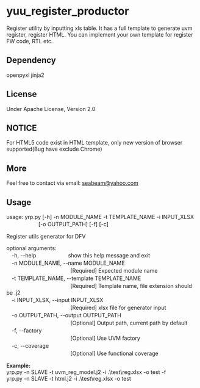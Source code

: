 # yuu_register_productor
Register utility by inputting xls table.
It has a full template to generate uvm register, register HTML. You can implement your own template for register FW code, RTL etc.

## Dependency
openpyxl jinja2

## License
Under Apache License, Version 2.0

## NOTICE
For HTML5 code exist in HTML template, only new version of browser supported(Bug have exclude Chrome)

## More
Feel free to contact via email: seabeam@yahoo.com

## Usage
usage: yrp.py [-h] -n MODULE_NAME -t TEMPLATE_NAME -i INPUT_XLSX  
　　　　　　[-o OUTPUT_PATH] [-f] [-c]

Register utils generator for DFV

optional arguments:  
　-h, --help　　　　　　show this help message and exit  
　-n MODULE_NAME, --name MODULE_NAME  
　　　　　　　　　　　　[Required] Expected module name  
　-t TEMPLATE_NAME, --template TEMPLATE_NAME  
　　　　　　　　　　　　[Required] Template name, file extension should be .j2  
　-i INPUT_XLSX, --input INPUT_XLSX  
　　　　　　　　　　　　[Required] xlsx file for generator input  
　-o OUTPUT_PATH, --output OUTPUT_PATH  
　　　　　　　　　　　　[Optional] Output path, current path by default  
　-f, --factory  
　　　　　　　　　　　　[Optional] Use UVM factory  
　-c, --coverage  
　　　　　　　　　　　　[Optional] Use functional coverage  

**Example:**  
yrp.py -n SLAVE -t uvm_reg_model.j2 -i .\test\reg.xlsx -o test -f  
yrp.py -n SLAVE -t html.j2 -i .\test\reg.xlsx -o test

